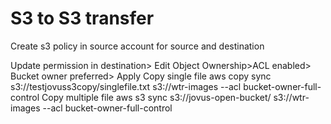 S3 to S3 transfer
====================================================================================================================================
Create s3 policy in source account for source and destination

Update permission in destination> Edit Object Ownership>ACL enabled> Bucket owner preferred> Apply
Copy single file
  aws copy sync s3://testjovuss3copy/singlefile.txt s3://wtr-images --acl bucket-owner-full-control
Copy multiple file
  aws s3 sync s3://jovus-open-bucket/ s3://wtr-images --acl bucket-owner-full-control

